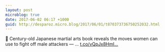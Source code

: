 ```yaml
---
layout: post
microblog: true
date: 2017-06-02 06:17 +1000
guid: http://desparoz.micro.blog/2017/06/01/t870373736750252032.html
---
```

🔗 Century-old Japanese martial arts book reveals the moves women can use to fight off male attackers — ... [t.co/vQpJx8HmI...](https://t.co/vQpJx8HmIt)
